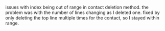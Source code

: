 issues with index being out of range in contact deletion method. the problem was with the number of lines changing as I
deleted one. fixed by only deleting the top line multiple times for the contact, so I stayed within range.

